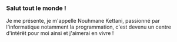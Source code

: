 <html>
<head>
<h3>Salut tout le monde !</h3>
      <p>Je me présente, je m'appelle Nouhmane Kettani, passionné par l'informatique notamment la programmation, c'est devenu un centre d'intérêt pour moi ainsi et j'aimerai en vivre !</p>
</head>


</html>
